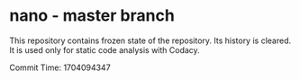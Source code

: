 # nano - master branch

This repository contains frozen state of the repository.
Its history is cleared. It is used only for static code
analysis with Codacy.

Commit Time: 1704094347